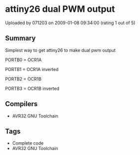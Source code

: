 # attiny26 dual PWM output

Uploaded by 071203 on 2009-01-08 09:34:00 (rating 1 out of 5)

## Summary

Simplest way to get attiny26 to make dual pwm output  

PORTB0 = OCR1A  

PORTB1 = OCR1A inverted  

PORTB2 = OCR1B  

PORTB3 = OCR1B inverted

## Compilers

- AVR32 GNU Toolchain

## Tags

- Complete code
- AVR32 GNU Toolchain
